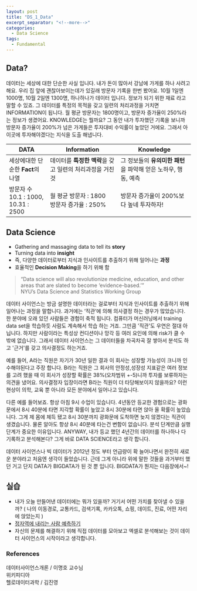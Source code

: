 ```yaml
---
layout: post
title: "DS_1_Data"
excerpt_separator: "<!--more-->"
categories:
  - Data Science
tags:
  - Fundamental
---
```


## Data?
데이터는 세상에 대한 단순한 사실 입니다. 내가 돈이 많아서 강남에 가게를 하나 사려고 해요. 우리 집 앞에 괜찮아보이는데가 있길래 방문자 기록을 한번 봤어요.
10월 1일엔 1000명, 10월 2일엔 1300명, 하나하나가 데이터 입니다. 정보가 되기 위한 재료 라고 말할 수 있죠.
그 데이터를 특정의 목적을 갖고 일련의 처리과정을 거치면 INFORMATION이 됩니다. 월 평균 방문자는 1800명이고, 방문자 증가율이 250%라는 정보가 생겼어요.
KNOWLEDGE는 뭘까요? 그 동안 내가 투자했던 기록을 보니까 방문자 증가율이 200%가 넘은 가게들은 투자대비 수익률이 높았던 거에요.
그래서 아 이곳에 투자해야겠다는 지식을 도출 해냅니다.



| DATA        | Information                        |  Knowledge |
|-------------|------------------------------------|------------|
|세상에대한 단순한 **Fact**의 나열 | 데이터를 **특정한 맥락**을 갖고 일련의 처리과정을 거친 것 |   그 정보들의 **유의미한 패턴**을 파악해 얻은 노하우, 행동, 예측 |
|방문자 수 </br> 10.1 : 1000, 10.31 : 2500   | 월 평균 방문자 : 1800 </br> 방문자 증가율 : 250%| 방문자 증가율이 200%보다 높네 투자하자!|


## Data Science
- Gathering and massaging data to tell its **story**
- Turning data into **insight**
- 즉, 다양한 데이터로부터 지식과 인사이트를 추출하기 위해 일어나는 **과정**
- 효율적인 **Decision Making**을 하기 위해 함 

> “Data science will also revolutionize medicine, education, and other areas that are slated to become ‘evidence-based.’”  
> NYU’s Data Science and Statistics Working Group


데이터 사이언스는 방금 설명한 데이터라는 걸로부터 지식과 인사이트를 추출하기 위해 일어나는 과정을 말합니다.
과거에는 ‘직관’에 의해 의사결정 하는 경우가 많았습니다. 한 분야에 오래 있던 사람들은 경험이 축적 됩니다. 컴퓨터가 머신러닝에서 training data set을 학습하듯 사람도 계속해서 학습 하는 거죠. 그만큼 '직관'도 우연은 절대 아닙니다. 하지만 사람이라는 특성상 컨디션이나 망각 등 여러 요인에 의해 risk가 클 수 밖에 없습니다. 그래서 데이터 사이언스는 그 데이터들을 차곡차곡 잘 쌓아서 분석도 하고 '근거'를 갖고 의사결정도 하는거죠.  

예를 들어, A라는 직원은 자기가 30년 일한 결과 이 회사는 성장할 가능성이 크니까 인수해야된다고 주장 합니다. B라는 직원은 그 회사의 안정성,성장성 지표같은 여러 정보를 고려 했을 때 이 회사가 성장할 확률은 38%(오차범위 +-5)니까 투자를 보류하자는 의견을 냈어요. 의사결정자 입장이라면 B라는 직원이 더 타당해보이지 않을까요? 이런 현상이 의학, 교육 뿐 아니라 모든 분야에서 일어나고 있습니다.  
 
다른 예를 들어보죠. 항상 아침 9시 수업이 있습니다. 4년동안 등교한 경험으로는 광화문에서 8시 40분에 타면 지각할 확률이 높았고 8시 30분에 타면 앉아 올 확률이 높았습니다. 그게 제 몸에 체득 됐고 8시 30분까지 광화문에 도착하면 늦지 않겠다는 직관이 생겼습니다. 물론 알아도 항상 8시 40분에 타는건 변함이 없습니다. 분석 단계만큼 실행단계가 중요한 이유입니다. ANYWAY, 내가 등교 했던 4년간의 데이터를 하나하나 다 기록하고 분석해본다? 그게 바로 DATA SCIENCE라고 생각 합니다.  

데이터 사이언스나 빅 데이터가 2012년 정도 부터 언급량이 확 늘어나면서 완전히 새로운 분야라고 처음엔 생각이 들었습니다. 근데 그게 아니라 위에 말한 것들을 과거부터 했던 거고 단지 DATA가 BIGDATA가 된 것 뿐 입니다. BIGDATA가 뭔지는 다음장에서~!




## 실습
- 내가 오늘 만들어낸 데이터에는 뭐가 있을까? 거기서 어떤 가치를 찾아낼 수 있을까? ( 나의 이동경로, 교통카드, 검색기록, 카카오톡, 쇼핑, 데이트, 진료, 어떤 자리에 앉았는지 )
- [정자역에 내리는 사람 예측하기](https://www.slideshare.net/ssuser2fe594/2107-80754131)
- 자신의 문제를 해결하기 위해 직접 데이터를 모아보고 엑셀로 분석해보는 것이 데이터 사이언스의 시작이라고 생각합니다.



### References
데이터사이언스개론 / 이명호 교수님  
위키피디아  
헬로데이터과학 / 김진영 

